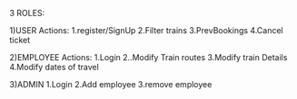 3 ROLES:

1)USER
  Actions:
  1.register/SignUp
  2.Filter trains
  3.PrevBookings
  4.Cancel ticket

2)EMPLOYEE
  Actions:
  1.Login
  2..Modify Train routes
  3.Modify train Details
  4.Modify dates of travel
 
3)ADMIN
  1.Login
  2.Add employee
  3.remove employee
